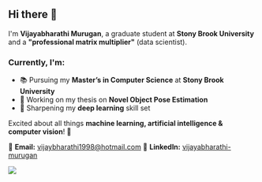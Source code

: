 ## Hi there 👋

I'm **Vijayabharathi Murugan**, a graduate student at **Stony Brook University** and a **"professional matrix multiplier"** (data scientist).

### Currently, I'm:
- 📚 Pursuing my **Master’s in Computer Science** at **Stony Brook University**
- 🎯 Working on my thesis on **Novel Object Pose Estimation**
- 🧠 Sharpening my **deep learning** skill set

Excited about all things **machine learning, artificial intelligence & computer vision**! 🚀

📧 **Email:** [vijaybharathi1998@hotmail.com](mailto:vijaybharathi1998@hotmail.com)
🔗 **LinkedIn:** [vijayabharathi-murugan](https://linkedin.com/in/vijayabharathi-murugan)

![](https://komarev.com/ghpvc/?username=mavleo96)
